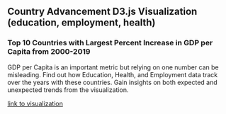 
## Country Advancement D3.js Visualization (education, employment, health)  

### Top 10 Countries with Largest Percent Increase in GDP per Capita from 2000-2019
GDP per Capita is an important metric but relying on one number can be misleading.
Find out how Education, Health, and Employment data track over the years with these countries.
Gain insights on both expected and unexpected trends from the visualization.

[link to visualization](https://steve303.github.io/dataviz-countryAdvancement/index.html)
